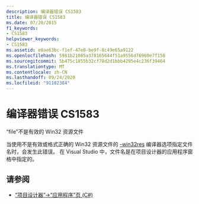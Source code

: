 ```yaml
---
description: 编译器错误 CS1583
title: 编译器错误 CS1583
ms.date: 07/20/2015
f1_keywords:
- CS1583
helpviewer_keywords:
- CS1583
ms.assetid: e8ae63bc-f1ef-47e0-be9f-8c49e65a9122
ms.openlocfilehash: 5981b21085a378165644f51a9556d76960e7f158
ms.sourcegitcommit: 5b475c1855b32cf78d2d1bbb4295e4c236f39464
ms.translationtype: MT
ms.contentlocale: zh-CN
ms.lasthandoff: 09/24/2020
ms.locfileid: "91182384"
---
```

# <a name="compiler-error-cs1583"></a>编译器错误 CS1583

“file”不是有效的 Win32 资源文件  
  
 当使用不是有效或格式正确的 Win32 资源文件的 [-win32res](../language-reference/compiler-options/win32res-compiler-option.md) 编译器选项指定文件名时，会发生此错误。 在 Visual Studio 中，文件名是在项目设计器的应用程序窗格中指定的。  
  
## <a name="see-also"></a>请参阅

- [“项目设计器”->“应用程序”页 (C#)](/visualstudio/ide/reference/application-page-project-designer-csharp)
